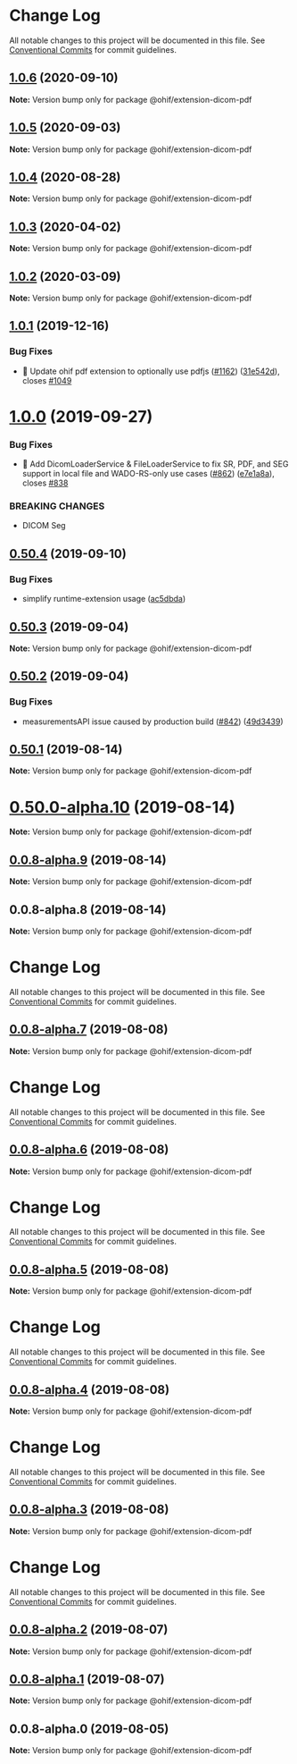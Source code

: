 # Change Log

All notable changes to this project will be documented in this file. See
[Conventional Commits](https://conventionalcommits.org) for commit guidelines.

## [1.0.6](https://github.com/OHIF/Viewers/compare/@ohif/extension-dicom-pdf@1.0.5...@ohif/extension-dicom-pdf@1.0.6) (2020-09-10)

**Note:** Version bump only for package @ohif/extension-dicom-pdf

## [1.0.5](https://github.com/OHIF/Viewers/compare/@ohif/extension-dicom-pdf@1.0.4...@ohif/extension-dicom-pdf@1.0.5) (2020-09-03)

**Note:** Version bump only for package @ohif/extension-dicom-pdf

## [1.0.4](https://github.com/OHIF/Viewers/compare/@ohif/extension-dicom-pdf@1.0.3...@ohif/extension-dicom-pdf@1.0.4) (2020-08-28)

**Note:** Version bump only for package @ohif/extension-dicom-pdf

## [1.0.3](https://github.com/OHIF/Viewers/compare/@ohif/extension-dicom-pdf@1.0.2...@ohif/extension-dicom-pdf@1.0.3) (2020-04-02)

**Note:** Version bump only for package @ohif/extension-dicom-pdf

## [1.0.2](https://github.com/OHIF/Viewers/compare/@ohif/extension-dicom-pdf@1.0.1...@ohif/extension-dicom-pdf@1.0.2) (2020-03-09)

**Note:** Version bump only for package @ohif/extension-dicom-pdf

## [1.0.1](https://github.com/OHIF/Viewers/compare/@ohif/extension-dicom-pdf@1.0.0...@ohif/extension-dicom-pdf@1.0.1) (2019-12-16)

### Bug Fixes

- 🐛 Update ohif pdf extension to optionally use pdfjs
  ([#1162](https://github.com/OHIF/Viewers/issues/1162))
  ([31e542d](https://github.com/OHIF/Viewers/commit/31e542dfd973c3e982ede6d02d79bfe65175e792)),
  closes [#1049](https://github.com/OHIF/Viewers/issues/1049)

# [1.0.0](https://github.com/OHIF/Viewers/compare/@ohif/extension-dicom-pdf@0.50.4...@ohif/extension-dicom-pdf@1.0.0) (2019-09-27)

### Bug Fixes

- 🐛 Add DicomLoaderService & FileLoaderService to fix SR, PDF, and SEG support
  in local file and WADO-RS-only use cases
  ([#862](https://github.com/OHIF/Viewers/issues/862))
  ([e7e1a8a](https://github.com/OHIF/Viewers/commit/e7e1a8a)), closes
  [#838](https://github.com/OHIF/Viewers/issues/838)

### BREAKING CHANGES

- DICOM Seg

## [0.50.4](https://github.com/OHIF/Viewers/compare/@ohif/extension-dicom-pdf@0.50.3...@ohif/extension-dicom-pdf@0.50.4) (2019-09-10)

### Bug Fixes

- simplify runtime-extension usage
  ([ac5dbda](https://github.com/OHIF/Viewers/commit/ac5dbda))

## [0.50.3](https://github.com/OHIF/Viewers/compare/@ohif/extension-dicom-pdf@0.50.2...@ohif/extension-dicom-pdf@0.50.3) (2019-09-04)

**Note:** Version bump only for package @ohif/extension-dicom-pdf

## [0.50.2](https://github.com/OHIF/Viewers/compare/@ohif/extension-dicom-pdf@0.50.1...@ohif/extension-dicom-pdf@0.50.2) (2019-09-04)

### Bug Fixes

- measurementsAPI issue caused by production build
  ([#842](https://github.com/OHIF/Viewers/issues/842))
  ([49d3439](https://github.com/OHIF/Viewers/commit/49d3439))

## [0.50.1](https://github.com/OHIF/Viewers/compare/@ohif/extension-dicom-pdf@0.50.0-alpha.10...@ohif/extension-dicom-pdf@0.50.1) (2019-08-14)

**Note:** Version bump only for package @ohif/extension-dicom-pdf

# [0.50.0-alpha.10](https://github.com/OHIF/Viewers/compare/@ohif/extension-dicom-pdf@0.0.8-alpha.9...@ohif/extension-dicom-pdf@0.50.0-alpha.10) (2019-08-14)

**Note:** Version bump only for package @ohif/extension-dicom-pdf

## [0.0.8-alpha.9](https://github.com/OHIF/Viewers/compare/@ohif/extension-dicom-pdf@0.0.8-alpha.8...@ohif/extension-dicom-pdf@0.0.8-alpha.9) (2019-08-14)

**Note:** Version bump only for package @ohif/extension-dicom-pdf

## 0.0.8-alpha.8 (2019-08-14)

**Note:** Version bump only for package @ohif/extension-dicom-pdf

# Change Log

All notable changes to this project will be documented in this file. See
[Conventional Commits](https://conventionalcommits.org) for commit guidelines.

## [0.0.8-alpha.7](https://github.com/OHIF/Viewers/compare/@ohif/extension-dicom-pdf@0.0.8-alpha.6...@ohif/extension-dicom-pdf@0.0.8-alpha.7) (2019-08-08)

**Note:** Version bump only for package @ohif/extension-dicom-pdf

# Change Log

All notable changes to this project will be documented in this file. See
[Conventional Commits](https://conventionalcommits.org) for commit guidelines.

## [0.0.8-alpha.6](https://github.com/OHIF/Viewers/compare/@ohif/extension-dicom-pdf@0.0.8-alpha.5...@ohif/extension-dicom-pdf@0.0.8-alpha.6) (2019-08-08)

**Note:** Version bump only for package @ohif/extension-dicom-pdf

# Change Log

All notable changes to this project will be documented in this file. See
[Conventional Commits](https://conventionalcommits.org) for commit guidelines.

## [0.0.8-alpha.5](https://github.com/OHIF/Viewers/compare/@ohif/extension-dicom-pdf@0.0.8-alpha.4...@ohif/extension-dicom-pdf@0.0.8-alpha.5) (2019-08-08)

**Note:** Version bump only for package @ohif/extension-dicom-pdf

# Change Log

All notable changes to this project will be documented in this file. See
[Conventional Commits](https://conventionalcommits.org) for commit guidelines.

## [0.0.8-alpha.4](https://github.com/OHIF/Viewers/compare/@ohif/extension-dicom-pdf@0.0.8-alpha.3...@ohif/extension-dicom-pdf@0.0.8-alpha.4) (2019-08-08)

**Note:** Version bump only for package @ohif/extension-dicom-pdf

# Change Log

All notable changes to this project will be documented in this file. See
[Conventional Commits](https://conventionalcommits.org) for commit guidelines.

## [0.0.8-alpha.3](https://github.com/OHIF/Viewers/compare/@ohif/extension-dicom-pdf@0.0.8-alpha.2...@ohif/extension-dicom-pdf@0.0.8-alpha.3) (2019-08-08)

**Note:** Version bump only for package @ohif/extension-dicom-pdf

# Change Log

All notable changes to this project will be documented in this file. See
[Conventional Commits](https://conventionalcommits.org) for commit guidelines.

## [0.0.8-alpha.2](https://github.com/OHIF/Viewers/compare/@ohif/extension-dicom-pdf@0.0.8-alpha.1...@ohif/extension-dicom-pdf@0.0.8-alpha.2) (2019-08-07)

**Note:** Version bump only for package @ohif/extension-dicom-pdf

## [0.0.8-alpha.1](https://github.com/OHIF/Viewers/compare/@ohif/extension-dicom-pdf@0.0.8-alpha.0...@ohif/extension-dicom-pdf@0.0.8-alpha.1) (2019-08-07)

**Note:** Version bump only for package @ohif/extension-dicom-pdf

## 0.0.8-alpha.0 (2019-08-05)

**Note:** Version bump only for package @ohif/extension-dicom-pdf
